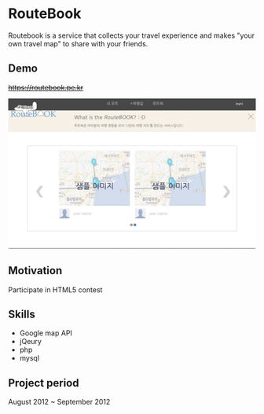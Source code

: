 # RouteBook
Routebook is a service that collects your travel experience and makes "your own travel map" to share with your friends.

## Demo
~~https://routebook.pe.kr~~

![main-page](/image/main-page.png)

## Motivation
Participate in HTML5 contest

## Skills
* Google map API
* jQeury
* php
* mysql

## Project period
August 2012 ~ September 2012
